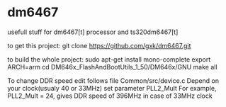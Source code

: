 dm6467
======

usefull stuff for dm6467[t] processor and ts320dm6467[t]

to get this project:
git clone https://github.com/gxk/dm6467.git

to build the whole project:
sudo apt-get install mono-complete
export ARCH=arm
cd DM646x_FlashAndBootUtils_1_50/DM646x/GNU
make all

To change DDR speed edit follows file 
Common/src/device.c
Depend on your clock(usualy 40 or 33MHz) set parameter PLL2_Mult
For example, PLL2_Mult = 24, gives DDR speed of 396MHz in case of 33MHz clock
